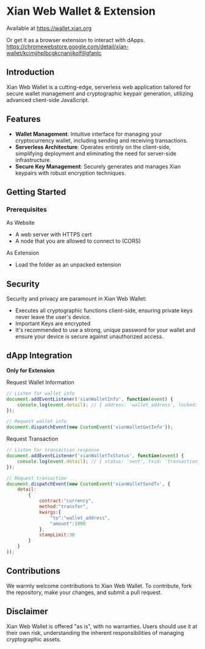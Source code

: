 # Xian Web Wallet & Extension

Available at https://wallet.xian.org

Or get it as a browser extension to interact with dApps. https://chromewebstore.google.com/detail/xian-wallet/kcimjjhplbcgkcnanijkolfillgfanlc

## Introduction
Xian Web Wallet is a cutting-edge, serverless web application tailored for secure wallet management and cryptographic keypair generation, utilizing advanced client-side JavaScript.

## Features
- **Wallet Management**: Intuitive interface for managing your cryptocurrency wallet, including sending and receiving transactions.
- **Serverless Architecture**: Operates entirely on the client-side, simplifying deployment and eliminating the need for server-side infrastructure.
- **Secure Key Management**: Securely generates and manages Xian keypairs with robust encryption techniques.

## Getting Started

### Prerequisites
As Website
- A web server with HTTPS cert
- A node that you are allowed to connect to (CORS)


As Extension
- Load the folder as an unpacked extension

## Security
Security and privacy are paramount in Xian Web Wallet:
- Executes all cryptographic functions client-side, ensuring private keys never leave the user's device.
- Important Keys are encrypted
- It's recommended to use a strong, unique password for your wallet and ensure your device is secure against unauthorized access.

## dApp Integration
**Only for Extension**

Request Wallet Information
```javascript
// Listen for wallet info
document.addEventListener('xianWalletInfo', function(event) {
    console.log(event.detail); // { address: 'wallet_address', locked: true/false, chainId: 'chainId_of_wallet' }
});

// Request wallet info
document.dispatchEvent(new CustomEvent('xianWalletGetInfo'));
```

Request Transaction
```javascript
// Listen for transaction response
document.addEventListener('xianWalletTxStatus', function(event) {
    console.log(event.detail); // { status: 'sent', txid: 'transaction_id' } or { errors: []}
});

// Request transaction
document.dispatchEvent(new CustomEvent('xianWalletSendTx', {
    detail:
        {
            contract:"currency", 
            method:"transfer", 
            kwargs:{
                "to":"wallet_address",
                "amount":1000
            }, 
            stampLimit:30
        }
    }
));
```



## Contributions
We warmly welcome contributions to Xian Web Wallet. To contribute, fork the repository, make your changes, and submit a pull request.

## Disclaimer
Xian Web Wallet is offered "as is", with no warranties. Users should use it at their own risk, understanding the inherent responsibilities of managing cryptographic assets.
